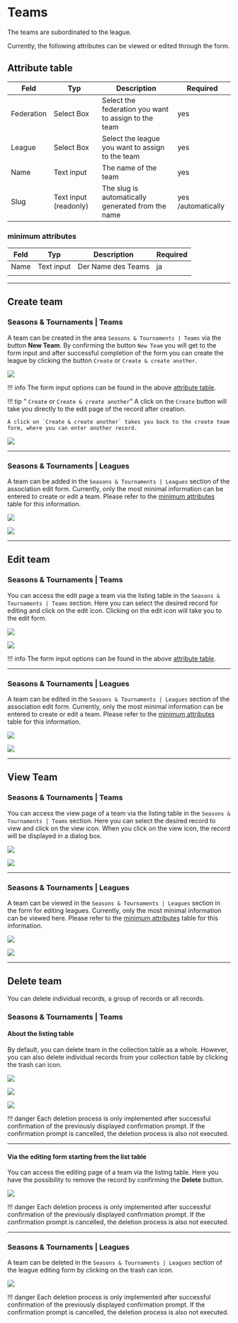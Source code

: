 # Teams

The teams are subordinated to the league.

Currently, the following attributes can be viewed or edited through the form.

## Attribute table

| Feld       | Typ                   | Description                                          | Required           |
| ---------- | --------------------- | ---------------------------------------------------- | ------------------ |
| Federation | Select Box            | Select the federation you want to assign to the team | yes                |
| League     | Select Box            | Select the league you want to assign to the team     | yes                |
| Name       | Text input            | The name of the team                                 | yes                |
| Slug       | Text input (readonly) | The slug is automatically generated from the name    | yes /automatically |


### minimum attributes

| Feld | Typ        | Description        | Required |
| ---- | ---------- | ------------------ | -------- |
| Name | Text input | Der Name des Teams | ja       |
|      |            |                    |          |

---

## Create team

### Seasons & Tournaments | Teams

A team can be created in the area `Seasons & Tournaments | Teams` via the button **New Team**. By confirming the button `New Team` you will get to the form input and after successful completion of the form you can create the league by clicking the button `Create` or `Create & create another`.

![](../assets/teams.png)

!!! info
	The form input options can be found in the above [attribute table](#attribute-table).

!!! tip " `Create` or `Create & create another`"
	A click on the `Create` button will take you directly to the edit page of the record after creation.

	A click on `Create & create another` takes you back to the create team form, where you can enter another record.

![](../assets/create_and_create_another.png)

---

### Seasons & Tournaments | Leagues

A team can be added in the `Seasons & Tournaments | Leagues` section of the association edit form. Currently, only the most minimal information can be entered to create or edit a team. Please refer to the [minimum attributes](#minimum-attributes) table for this information.

![](../assets/leagues_create_edit_view_team_minimal.png)

![](../assets/league_create_team_minimal.png)

---

## Edit team

### Seasons & Tournaments | Teams

You can access the edit page a team via the listing table in the  `Seasons & Tournaments | Teams` section. Here you can select the desired record for editing and click on the edit icon. Clicking on the edit icon will take you to the edit form.

![](../assets/edit.png)

![](../assets/teams_index.png)

!!! info
	The form input options can be found in the above [attribute table](#attribute-table).
	
---

### Seasons & Tournaments | Leagues

A team can be edited in the `Seasons & Tournaments | Leagues` section of the association edit form. Currently, only the most minimal information can be entered to create or edit a team. Please refer to the [minimum attributes](#minimum-attributes) table for this information.

![](../assets/leagues_create_edit_view_team_minimal.png)

![](../assets/league_edit_team_minimal.png)

---

## View Team

### Seasons & Tournaments | Teams

You can access the view page of a team via the listing table in the `Seasons & Tournaments | Teams` section. Here you can select the desired record to view and click on the view icon. When you click on the view icon, the record will be displayed in a dialog box.

![](../assets/view.png)

![](../assets/teams_index.png)

---

### Seasons & Tournaments | Leagues

A team can be viewed in the `Seasons & Tournaments | Leagues` section in the form for editing leagues. Currently, only the most minimal information can be viewed here. Please refer to the  [minimum attributes](#minimum-attributes) table for this information.

![](../assets/leagues_create_edit_view_team_minimal.png)

![](../assets/league_view_team_minimal.png)

---

## Delete team

You can delete individual records, a group of records or all records.

### Seasons & Tournaments | Teams

#### About the listing table

By default, you can delete team in the collection table as a whole. However, you can also delete individual records from your collection table by clicking the trash can icon.

![](../assets/delete_icon.png)

![](../assets/delete_selected.png)

![](../assets/select_all.png)

!!! danger
	Each deletion process is only implemented after successful confirmation of the previously displayed confirmation prompt. If the confirmation prompt is cancelled, the deletion process is also not executed.

---

#### Via the editing form starting from the list table

You can access the editing page of a team via the listing table. Here you have the possibility to remove the record by confirming the **Delete** button.

![](../assets/delete_button.png)

!!! danger
	Each deletion process is only implemented after successful confirmation of the previously displayed confirmation prompt. If the confirmation prompt is cancelled, the deletion process is also not executed.

---

### Seasons & Tournaments | Leagues

A team can be deleted in the `Seasons & Tournaments | Leagues` section of the league editing form by clicking on the trash can icon.

![](../assets/leagues_create_edit_view_team_minimal.png)

!!! danger
	Each deletion process is only implemented after successful confirmation of the previously displayed confirmation prompt. If the confirmation prompt is cancelled, the deletion process is also not executed.